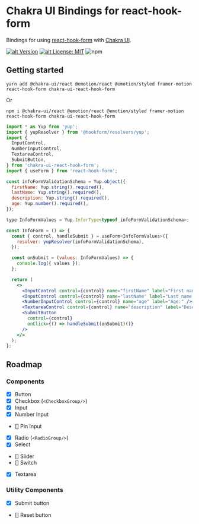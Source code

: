 # Chakra UI Bindings for react-hook-form

Bindings for using [react-hook-form](https://github.com/react-hook-form/react-hook-form) with [Chakra UI](http://next.chakra-ui.com).

[![alt Version](https://img.shields.io/npm/v/chakra-ui-react-hook-form?color=blue)](https://www.npmjs.com/package/chakra-ui-react-hook-form)
[![alt License: MIT](https://img.shields.io/badge/License-MIT-blue.svg)](./LICENSE)
![npm](https://img.shields.io/npm/dt/react-hook-form-chakra-ui)

## Getting started

`yarn add @chakra-ui/react @emotion/react @emotion/styled framer-motion react-hook-form chakra-ui-react-hook-form`

Or

`npm i @chakra-ui/react @emotion/react @emotion/styled framer-motion react-hook-form chakra-ui-react-hook-form`

```jsx
import * as Yup from 'yup';
import { yupResolver } from '@hookform/resolvers/yup';
import {
  InputControl,
  NumberInputControl,
  TextareaControl,
  SubmitButton,
} from 'chakra-ui-react-hook-form';
import { useForm } from 'react-hook-form';

const infoFormValidationSchema = Yup.object({
  firstName: Yup.string().required(),
  lastName: Yup.string().required(),
  description: Yup.string().required(),
  age: Yup.number().required(),
});

type InfoFormValues = Yup.InferType<typeof infoFormValidationSchema>;

const InfoForm = () => {
  const { control, handleSubmit } = useForm<InfoFormValues>({
    resolver: yupResolver(infoFormValidationSchema),
  });

  const onSubmit = (values: InfoFormValues) => {
    console.log({ values });
  };

  return (
    <>
      <InputControl control={control} name="firstName" label="First name:" />
      <InputControl control={control} name="lastName" label="Last name:" />
      <NumberInputControl control={control} name="age" label="Age:" />
      <TextareaControl control={control} name="description" label="Description:" />
      <SubmitButton
        control={control}
        onClick={() => handleSubmit(onSubmit)()}
      />
    </>
  );
};
```

## Roadmap

### Components

- [x] Button
- [x] Checkbox (`<CheckboxGroup/>`)
- [x] Input
- [x] Number Input
- [] Pin Input
- [x] Radio (`<RadioGroup/>`)
- [x] Select
- [] Slider
- [] Switch
- [x] Textarea

### Utility Components

- [x] Submit button
- [] Reset button
